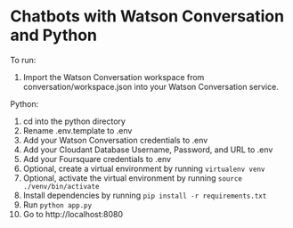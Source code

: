 # Chatbots with Watson Conversation and Python
To run:

1. Import the Watson Conversation workspace from conversation/workspace.json into your Watson Conversation service.

Python:

1. cd into the python directory
2. Rename .env.template to .env
3. Add your Watson Conversation credentials to .env
4. Add your Cloudant Database Username, Password, and URL to .env
5. Add your Foursquare credentials to .env
6. Optional, create a virtual environment by running `virtualenv venv`
7. Optional, activate the virtual environment by running `source ./venv/bin/activate`
8. Install dependencies by running `pip install -r requirements.txt`
9. Run `python app.py`
10. Go to http://localhost:8080
